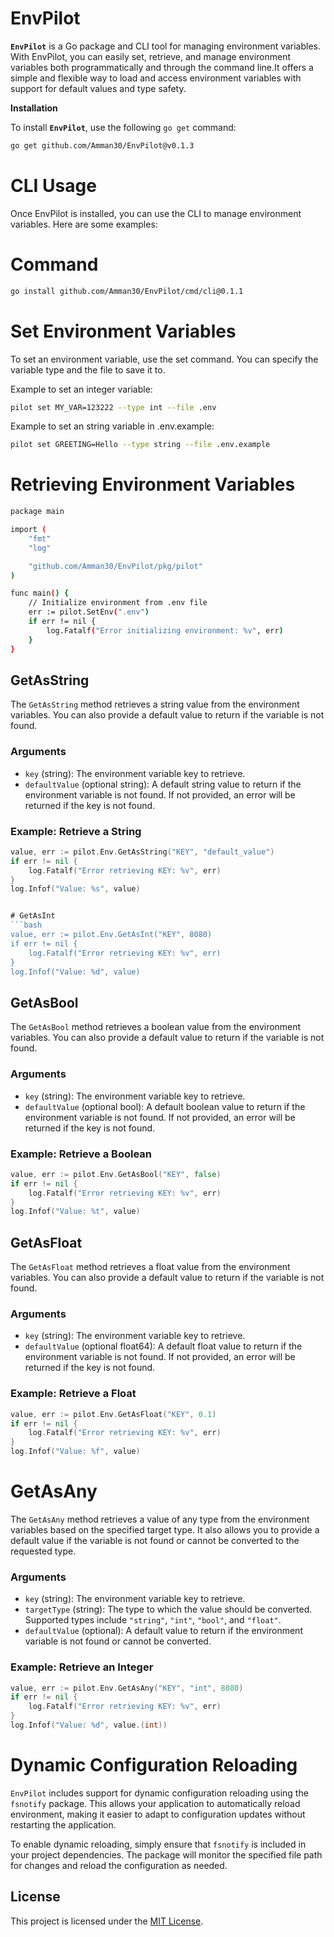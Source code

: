 # EnvPilot

**`EnvPilot`**  is a Go package and CLI tool for managing environment variables. With EnvPilot, you can easily set, retrieve, and manage environment variables both programmatically and through the command line.It offers a simple and flexible way to load and access environment variables with support for default values and type safety.


**Installation**

To install **`EnvPilot`**, use the following `go get` command:

```sh
go get github.com/Amman30/EnvPilot@v0.1.3
```

# CLI Usage

Once EnvPilot is installed, you can use the CLI to manage environment variables. Here are some examples:

# Command
```bash
go install github.com/Amman30/EnvPilot/cmd/cli@0.1.1
```

# Set Environment Variables

To set an environment variable, use the set command. You can specify the variable type and the file to save it to.

Example to set an integer variable:
``` bash
pilot set MY_VAR=123222 --type int --file .env
```

Example to set an string variable in .env.example:
``` bash
pilot set GREETING=Hello --type string --file .env.example
```

# Retrieving Environment Variables
```bash
package main

import (
    "fmt"
    "log"

    "github.com/Amman30/EnvPilot/pkg/pilot"
)

func main() {
    // Initialize environment from .env file
    err := pilot.SetEnv(".env")
    if err != nil {
        log.Fatalf("Error initializing environment: %v", err)
    }
}
```


## GetAsString

The `GetAsString` method retrieves a string value from the environment variables. You can also provide a default value to return if the variable is not found.

### Arguments
- `key` (string): The environment variable key to retrieve.
- `defaultValue` (optional string): A default string value to return if the environment variable is not found. If not provided, an error will be returned if the key is not found.

### Example: Retrieve a String

```go
value, err := pilot.Env.GetAsString("KEY", "default_value")
if err != nil {
	log.Fatalf("Error retrieving KEY: %v", err)
}
log.Infof("Value: %s", value)


# GetAsInt
```bash
value, err := pilot.Env.GetAsInt("KEY", 8080)
if err != nil {
	log.Fatalf("Error retrieving KEY: %v", err)
}
log.Infof("Value: %d", value)

```

## GetAsBool

The `GetAsBool` method retrieves a boolean value from the environment variables. You can also provide a default value to return if the variable is not found.

### Arguments
- `key` (string): The environment variable key to retrieve.
- `defaultValue` (optional bool): A default boolean value to return if the environment variable is not found. If not provided, an error will be returned if the key is not found.

### Example: Retrieve a Boolean

```go
value, err := pilot.Env.GetAsBool("KEY", false)
if err != nil {
	log.Fatalf("Error retrieving KEY: %v", err)
}
log.Infof("Value: %t", value)
```

## GetAsFloat

The `GetAsFloat` method retrieves a float value from the environment variables. You can also provide a default value to return if the variable is not found.

### Arguments
- `key` (string): The environment variable key to retrieve.
- `defaultValue` (optional float64): A default float value to return if the environment variable is not found. If not provided, an error will be returned if the key is not found.

### Example: Retrieve a Float

```go
value, err := pilot.Env.GetAsFloat("KEY", 0.1)
if err != nil {
	log.Fatalf("Error retrieving KEY: %v", err)
}
log.Infof("Value: %f", value)
```
# GetAsAny

The `GetAsAny` method retrieves a value of any type from the environment variables based on the specified target type. It also allows you to provide a default value if the variable is not found or cannot be converted to the requested type.

### Arguments
- `key` (string): The environment variable key to retrieve.
- `targetType` (string): The type to which the value should be converted. Supported types include `"string"`, `"int"`, `"bool"`, and `"float"`.
- `defaultValue` (optional): A default value to return if the environment variable is not found or cannot be converted.

### Example: Retrieve an Integer

```go
value, err := pilot.Env.GetAsAny("KEY", "int", 8080)
if err != nil {
	log.Fatalf("Error retrieving KEY: %v", err)
}
log.Infof("Value: %d", value.(int))

```


# Dynamic Configuration Reloading

`EnvPilot` includes support for dynamic configuration reloading using the `fsnotify` package. This allows your application to automatically reload environment, making it easier to adapt to configuration updates without restarting the application.

To enable dynamic reloading, simply ensure that `fsnotify` is included in your project dependencies. The package will monitor the specified file path for changes and reload the configuration as needed.

## License

This project is licensed under the [MIT License](LICENSE).
